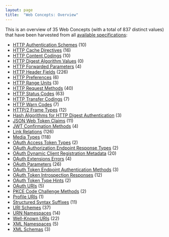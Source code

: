 ```yaml
---
layout: page
title:  "Web Concepts: Overview"
---
```


This is an overview of 35 Web Concepts (with a total of 837 distinct values) that have been harvested from all [available specifications](/specs):

* [HTTP Authentication Schemes](http-authentication-scheme/) (10)
* [HTTP Cache Directives](http-cache-directive/) (16)
* [HTTP Content Codings](http-content-coding/) (10)
* [HTTP Digest Algorithm Values](http-dig-alg/) (0)
* [HTTP Forwarded Parameters](http-forwarded-parameter/) (4)
* [HTTP Header Fields](http-header/) (226)
* [HTTP Preferences](http-preference/) (6)
* [HTTP Range Units](http-range-unit/) (3)
* [HTTP Request Methods](http-method/) (40)
* [HTTP Status Codes](http-status-code/) (63)
* [HTTP Transfer Codings](http-transfer-coding/) (7)
* [HTTP Warn Codes](http-warn-code/) (7)
* [HTTP/2 Frame Types](http2-frame-type/) (12)
* [Hash Algorithms for HTTP Digest Authentication](http-hash-alg/) (3)
* [JSON Web Token Claims](jwt-claim/) (11)
* [JWT Confirmation Methods](jwt-confirmation-method/) (4)
* [Link Relations](link-relation/) (126)
* [Media Types](media-type/) (118)
* [OAuth Access Token Types](oauth-access-token-type/) (2)
* [OAuth Authorization Endpoint Response Types](oauth-authorization-endpoint-response-type/) (2)
* [OAuth Dynamic Client Registration Metadata](oauth-client-metadata/) (20)
* [OAuth Extensions Errors](oauth-extension-error/) (4)
* [OAuth Parameters](oauth-parameter/) (26)
* [OAuth Token Endpoint Authentication Methods](oauth-token-endpoint-auth-method/) (3)
* [OAuth Token Introspection Responses](oauth-token-introspection-response/) (12)
* [OAuth Token Type Hints](oauth-token-type-hint/) (2)
* [OAuth URIs](oauth-uri/) (5)
* [PKCE Code Challenge Methods](pkce-code-challenge-method/) (2)
* [Profile URIs](profile-uri/) (1)
* [Structured Syntax Suffixes](structured-syntax-suffix/) (11)
* [URI Schemes](uri-scheme/) (37)
* [URN Namespaces](urn-namespace/) (14)
* [Well-Known URIs](well-known-uri/) (22)
* [XML Namespaces](xml-ns/) (5)
* [XML Schemas](xml-schema/) (3)
